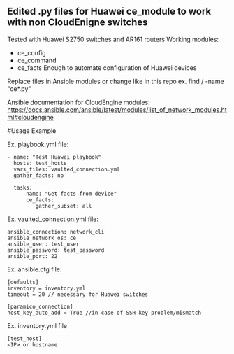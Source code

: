 ## Edited .py files for Huawei ce_module to work with non CloudEnigne switches
Tested with Huawei S2750 switches and AR161 routers
Working modules:
- ce_config
- ce_command
- ce_facts
Enough to automate configuration of Huawei devices

Replace files in Ansible modules or change like in this repo
ex. find / -name "ce*.py"

Ansible documentation for CloudEngine modules:
https://docs.ansible.com/ansible/latest/modules/list_of_network_modules.html#cloudengine

#Usage Example

Ex. playbook.yml file:
    
    - name: "Test Huawei playbook"
      hosts: test_hosts
      vars_files: vaulted_connection.yml
      gather_facts: no
      
      tasks:
        - name: "Get facts from device"
          ce_facts:
             gather_subset: all
             
Ex. vaulted_connection.yml file:

    ansible_connection: network_cli
    ansible_network_os: ce
    ansible_user: test_user
    ansible_password: test_password
    ansible_port: 22
    
Ex. ansible.cfg file:

    [defaults]
    inventory = inventory.yml
    timeout = 20 // necessary for Huawei switches
    
    [paramico_connection]
    host_key_auto_add = True //in case of SSH key problem/mismatch
    
Ex. inventory.yml file

    [test_host]
    <IP> or hostname
